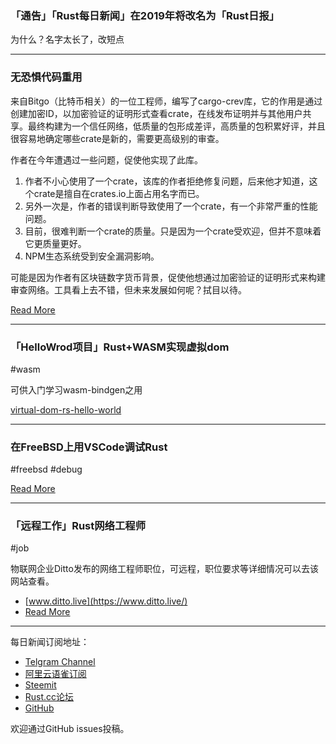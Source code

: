 ### 「通告」「Rust每日新闻」在2019年将改名为「Rust日报」

为什么？名字太长了，改短点

---

### 无恐惧代码重用

来自Bitgo（比特币相关）的一位工程师，编写了cargo-crev库，它的作用是通过创建加密ID，以加密验证的证明形式查看crate，在线发布证明并与其他用户共享。最终构建为一个信任网络，低质量的包形成差评，高质量的包积累好评，并且很容易地确定哪些crate是新的，需要更高级别的审查。

作者在今年遭遇过一些问题，促使他实现了此库。

1. 作者不小心使用了一个crate，该库的作者拒绝修复问题，后来他才知道，这个crate是擅自在crates.io上面占用名字而已。
2. 另外一次是，作者的错误判断导致使用了一个crate，有一个非常严重的性能问题。
3. 目前，很难判断一个crate的质量。只是因为一个crate受欢迎，但并不意味着它更质量更好。
4. NPM生态系统受到安全漏洞影响。

可能是因为作者有区块链数字货币背景，促使他想通过加密验证的证明形式来构建审查网络。工具看上去不错，但未来发展如何呢？拭目以待。

[Read More](https://dpc.pw/cargo-crev-and-rust-2019-fearless-code-reuse)

---

### 「HelloWrod项目」Rust+WASM实现虚拟dom

#wasm

可供入门学习wasm-bindgen之用

[virtual-dom-rs-hello-world](https://github.com/richardanaya/virtual-dom-rs-hello-world)

---

### 在FreeBSD上用VSCode调试Rust

#freebsd  #debug

[Read More](https://venshare.com/debugging-rust-with-vscode-on-freebsd/)

---

### 「远程工作」Rust网络工程师

#job

物联网企业Ditto发布的网络工程师职位，可远程，职位要求等详细情况可以去该网站查看。

- [www.ditto.live](https://www.ditto.live/)
- [Read More](https://www.ditto.live/careers/networking-engineer/)

---

每日新闻订阅地址：

- [Telgram Channel](https://t.me/rust_daily_news )
- [阿里云语雀订阅](https://www.yuque.com/chaosbot/rustnews)
- [Steemit](https://steemit.com/@blackanger)
- [Rust.cc论坛](https://rust.cc)
- [GitHub](https://github.com/RustStudy/rust_daily_news)

欢迎通过GitHub issues投稿。